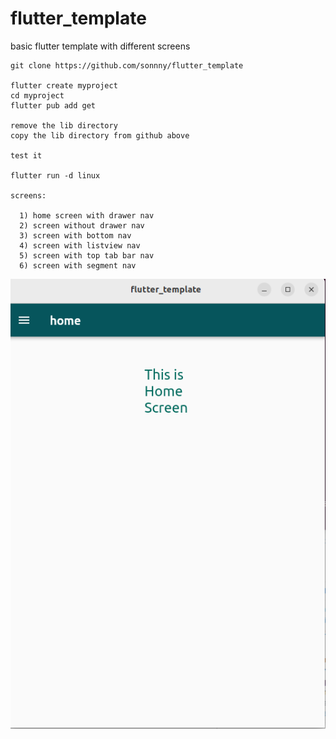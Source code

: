# flutter_template
basic flutter template with different screens

```
git clone https://github.com/sonnny/flutter_template

flutter create myproject
cd myproject
flutter pub add get

remove the lib directory
copy the lib directory from github above

test it

flutter run -d linux

screens:

  1) home screen with drawer nav
  2) screen without drawer nav
  3) screen with bottom nav
  4) screen with listview nav
  5) screen with top tab bar nav
  6) screen with segment nav

```

![Model](https://github.com/sonnny/flutter_template/blob/main/screenshot/home.png)
